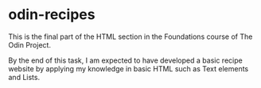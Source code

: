 # odin-recipes
This is the final part of the HTML section in the Foundations course of The Odin Project.

By the end of this task, I am expected to have developed a basic
recipe website by applying my knowledge in basic HTML such as Text elements and Lists.